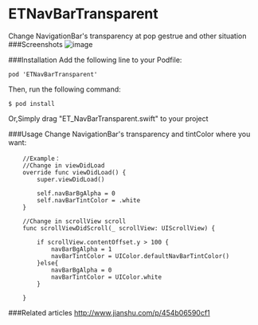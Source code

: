 # ETNavBarTransparent
Change NavigationBar's transparency at pop gestrue and other situation
###Screenshots
![image](https://github.com/EnderTan/ETNavBarTransparentDemo/blob/master/navDemo.gif)

###Installation
Add the following line to your Podfile:
```
pod 'ETNavBarTransparent'
```
Then, run the following command:
```
$ pod install
```

Or,Simply drag "ET_NavBarTransparent.swift" to your project

###Usage
Change NavigationBar's transparency and tintColor where you want:
```
    //Example：
    //Change in viewDidLoad
    override func viewDidLoad() {
        super.viewDidLoad()
        
        self.navBarBgAlpha = 0
        self.navBarTintColor = .white
    }
    
    //Change in scrollView scroll
    func scrollViewDidScroll(_ scrollView: UIScrollView) {
        
        if scrollView.contentOffset.y > 100 {
            navBarBgAlpha = 1
            navBarTintColor = UIColor.defaultNavBarTintColor()
        }else{
            navBarBgAlpha = 0
            navBarTintColor = UIColor.white
        }
        
    }
```


###Related articles
http://www.jianshu.com/p/454b06590cf1
